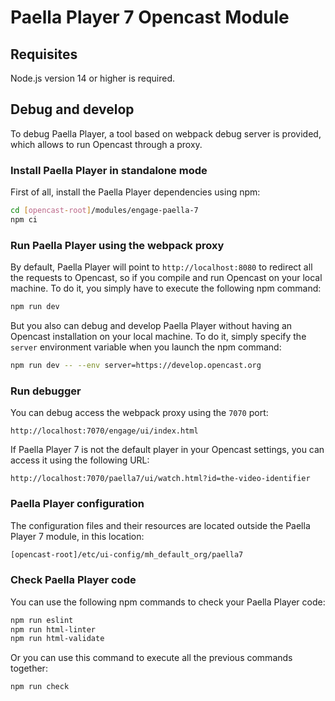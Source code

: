 
# Paella Player 7 Opencast Module

## Requisites

Node.js version 14 or higher is required.

## Debug and develop

To debug Paella Player, a tool based on webpack debug server is provided, which allows to run Opencast through a proxy.

### Install Paella Player in standalone mode

First of all, install the Paella Player dependencies using npm:

```sh
cd [opencast-root]/modules/engage-paella-7
npm ci
```

### Run Paella Player using the webpack proxy

By default, Paella Player will point to `http://localhost:8080` to redirect all the requests to Opencast, so if you compile and run Opencast on your local machine. To do it, you simply have to execute the following npm command:

```sh
npm run dev
```

But you also can debug and develop Paella Player without having an Opencast installation on your local machine. To do it, simply specify the `server` environment variable when you launch the npm command:

```sh
npm run dev -- --env server=https://develop.opencast.org
```

### Run debugger

You can debug access the webpack proxy using the `7070` port:

```other
http://localhost:7070/engage/ui/index.html
```

If Paella Player 7 is not the default player in your Opencast settings, you can access it using the following URL:

```other
http://localhost:7070/paella7/ui/watch.html?id=the-video-identifier
```

### Paella Player configuration

The configuration files and their resources are located outside the Paella Player 7 module, in this location:

```sh
[opencast-root]/etc/ui-config/mh_default_org/paella7
```

### Check Paella Player code

You can use the following npm commands to check your Paella Player code:

```sh
npm run eslint
npm run html-linter
npm run html-validate
```

Or you can use this command to execute all the previous commands together:

```sh
npm run check
```

